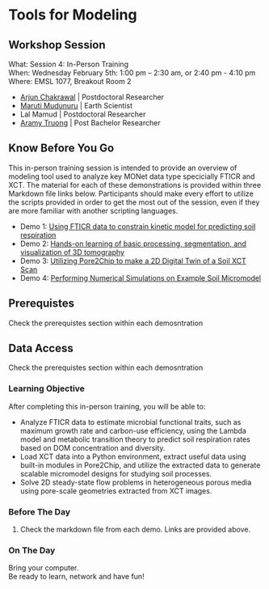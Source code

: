 # Tools for Modeling

## Workshop Session
What: Session 4: In-Person Training   <br>
When: Wednesday February 5th: 1:00 pm – 2:30 am, or  2:40 pm - 4:10 pm <br>
Where:  EMSL 1077, Breakout Room 2

* [Arjun Chakrawal](https://www.emsl.pnnl.gov/staff/arjun-chakrawal) | Postdoctoral Researcher   <br>
* [Maruti Mudunuru](https://www.pnnl.gov/people/maruti-mudunuru) | Earth Scientist  <br>
* Lal Mamud | Postdoctoral Researcher   <br>
* [Aramy Truong](https://www.pnnl.gov/people/aramy-truong) | Post Bachelor Researcher   <br>

## Know Before You Go
This in-person training session is intended to provide an overview of modeling tool used to analyze key MONet data type specicially FTICR and XCT. The material for each of these demonstrations is provided within three Markdown file links below. Participants should make every effort to utilize the scripts provided in order to get the most out of the session, even if they are more familiar with another scripting languages.
* Demo 1: [Using FTICR data to constrain kinetic model for predicting soil respiration](https://github.com/EMSL-MONet/CommSciMtg_Nov25/blob/main/Tools%20for%20Modeling/Demo1-Using%20FTICR%20data%20to%20predict%20soil%20respiration.md) <br>
* Demo 2: [Hands-on learning of basic processing, segmentation, and visualization of 3D tomography](https://github.com/EMSL-MONet/CommSciMtg_Nov23/tree/main/XCT)
* Demo 3: [Utilizing Pore2Chip to make a 2D Digital Twin of a Soil XCT Scan](https://github.com/EMSL-MONet/CommSciMtg_Nov25/blob/main/Tools%20for%20Modeling/Demo3-Utilizing%20Pore2Chip.md)  <br>
* Demo 4: [Performing Numerical Simulations on Example Soil Micromodel](https://github.com/EMSL-MONet/CommSciMtg_Nov25/blob/main/Tools%20for%20Modeling/Demo4-Numerical%20Flow%20Sims.md)

## Prerequistes
Check the prerequistes section within each demosntration

## Data Access
Check the prerequistes section within each demosntration

### Learning Objective
After completing this in-person training, you will be able to:

* Analyze FTICR data to estimate microbial functional traits, such as maximum growth rate and carbon-use efficiency, using the Lambda model and metabolic transition theory to predict soil respiration rates based on DOM concentration and diversity.
* Load XCT data into a Python environment, extract useful data using built-in modules in Pore2Chip, and utilize the extracted data to generate scalable micromodel designs for studying soil processes.
* Solve 2D steady-state flow problems in heterogeneous porous media using pore-scale geometries extracted from XCT images.

### Before The Day
1. Check the markdown file from each demo. Links are provided above. 

### On The Day
Bring your computer.  <br>
Be ready to learn, network and have fun! <br>



